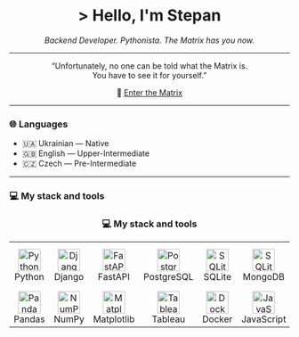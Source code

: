 <h1 align="center">> Hello, I'm Stepan</h1>
<p align="center"><i>Backend Developer. Pythonista. The Matrix has you now.</i></p>

<!--
---

```python
# who_is_stepan.py

def who_am_i():
    return "Not the One"

def what_do_i_do():
    return "Write code like it matters"

def reason():
    return "Because someone has to"

if __name__ == "__main__":
    print("I chose Python.")
    print("I chose the red pill.")
    print(f"I know I’m {who_am_i()}, but I {what_do_i_do()} — {reason()}.")
```
-->

---

<p align="center">
“Unfortunately, no one can be told what the Matrix is.<br>
You have to see it for yourself.”
</p>

<p align="center">
💊 <a href="https://OleksiukStepan.github.io">Enter the Matrix</a>
</p>

---


### 🌐 Languages

- 🇺🇦 Ukrainian — Native  
- 🇬🇧 English — Upper-Intermediate  
- 🇨🇿 Czech — Pre-Intermediate

---

### 💻 My stack and tools

<h3 align="center">💻 My stack and tools</h3>

<table align="center">
  <tr>
    <td align="center">
      <img src="https://cdn.jsdelivr.net/gh/devicons/devicon/icons/python/python-original.svg" width="40" height="40" alt="Python"/><br>Python
    </td>
    <td align="center">
      <img src="https://cdn.jsdelivr.net/gh/devicons/devicon/icons/django/django-plain.svg" width="40" height="40" alt="Django"/><br>Django
    </td>
    <td align="center">
      <img src="https://cdn.jsdelivr.net/gh/devicons/devicon@latest/icons/fastapi/fastapi-original.svg" width="40" height="40" alt="FastAPI"/><br>FastAPI
    </td>
    <td align="center">
      <img src="https://cdn.jsdelivr.net/gh/devicons/devicon/icons/postgresql/postgresql-original.svg" width="40" height="40" alt="PostgreSQL"/><br>PostgreSQL
    </td>
    <td align="center">
      <img src="https://cdn.jsdelivr.net/gh/devicons/devicon/icons/sqlite/sqlite-original.svg" width="40" height="40" alt="SQLite"/><br>SQLite
    </td>
    <td align="center">
      <img src="https://cdn.jsdelivr.net/gh/devicons/devicon@latest/icons/mongodb/mongodb-original.svg" width="40" height="40" alt="SQLite"/><br>MongoDB
    </td>
    <td align="center">
      <img src="https://cdn.jsdelivr.net/gh/devicons/devicon/icons/redis/redis-original.svg" width="40" height="40" alt="Redis"/><br>Redis
    </td>
    <td align="center">
      <img src="https://res.cloudinary.com/dk8llnkrq/image/upload/v1743957955/scrapy_rje8a4.webp" width="40" height="40" alt="Scrapy"/><br>Scrapy
    </td>
    <td align="center">
      <img src="https://cdn.jsdelivr.net/gh/devicons/devicon/icons/selenium/selenium-original.svg" width="40" height="40" alt="Selenium"/><br>Selenium
    </td>
    <td align="center">
      <img src="https://res.cloudinary.com/dk8llnkrq/image/upload/v1743958795/Screenshot_2025-04-06_at_19.57.37_asrsr4.png" width="40" height="40" alt="Selenium"/><br>Beautiful Soup
    </td>
  </tr>
  <tr>
    <td align="center">
      <img src="https://cdn.jsdelivr.net/gh/devicons/devicon/icons/pandas/pandas-original.svg" width="40" height="40" alt="Pandas"/><br>Pandas
    </td>
    <td align="center">
      <img src="https://cdn.jsdelivr.net/gh/devicons/devicon/icons/numpy/numpy-original.svg" width="40" height="40" alt="NumPy"/><br>NumPy
    </td>
    <td align="center">
      <img src="https://cdn.jsdelivr.net/gh/devicons/devicon@latest/icons/matplotlib/matplotlib-original.svg" width="40" height="40" alt="Matplotlib"/><br>Matplotlib
    </td>
    <td align="center">
      <img src="https://cdn.worldvectorlogo.com/logos/tableau-software.svg" width="40" height="40" alt="Tableau"/><br>Tableau
    </td>
    <td align="center">
      <img src="https://cdn.jsdelivr.net/gh/devicons/devicon/icons/docker/docker-original.svg" width="40" height="40" alt="Docker"/><br>Docker
    </td>
    <td align="center">
      <img src="https://cdn.jsdelivr.net/gh/devicons/devicon/icons/javascript/javascript-original.svg" width="40" height="40" alt="JavaScript"/><br>JavaScript
    </td>
    <td align="center">
      <img src="https://cdn.jsdelivr.net/gh/devicons/devicon/icons/html5/html5-original.svg" width="40" height="40" alt="HTML"/><br>HTML
    </td>
    <td align="center">
      <img src="https://cdn.jsdelivr.net/gh/devicons/devicon/icons/css3/css3-original.svg" width="40" height="40" alt="CSS"/><br>CSS
    </td>
    <td align="center">
      <img src="https://res.cloudinary.com/dk8llnkrq/image/upload/v1743958346/celery-python-node-js-task-celery-755894a76372dafcd4ea5b9da118e9ad_dwtvdb.png" width="40" height="40" alt="Celery"/><br>Celery
    </td>
    <td align="center">
      <img src="https://cdn.jsdelivr.net/gh/devicons/devicon/icons/git/git-original.svg" width="40" height="40" alt="Git"/><br>Git
    </td>
  </tr>
</table>


